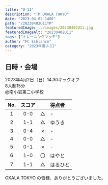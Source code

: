 ```yaml
---
title: "U-11"
description: "TM OXALA TOKYO"
date: "2023-04-02 1400"
path: "/20230402U11TM"
featuredImage: ../images/20230402U11.jpg
featuredImageAlt: "20230402U11"
tags: ["トレーニングマッチ"]
author: "FC Esblanco"
category: "2023年度U-11"
---
```


## 日時・会場

2023年4月2日（日）14:30キックオフ<br>
8人制15分<br>
@南小岩第二小学校

| No.| スコア |   | 得点者  |
|:--:|:------:|:-:|:--------|
| 1  | 0-0 | △ |-|
| 2  | 1-1 | △ |ゆうき|
| 3  | 0-4 | × |-|
| 4  | 0-0 | △ |-|
| 5  | 0-1 | × |-|
| 6  | 1-0 | 〇 |はやと|
| 7  | 1-1 | △ |はるひと|


OXALA TOKYO の皆様、ありがとうございました。